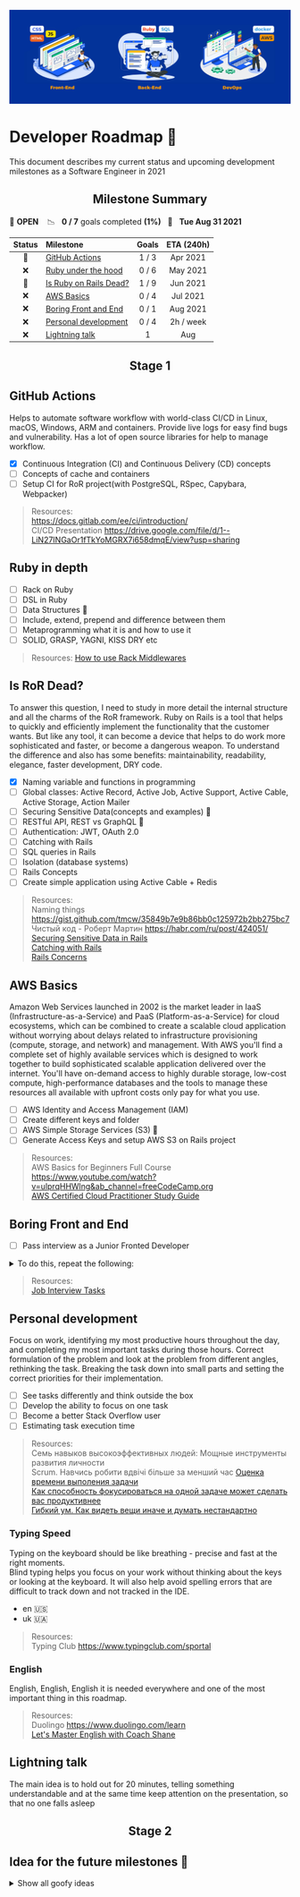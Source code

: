 <p align="center">
  <img src="header_image.jpg">
</p>

# Developer Roadmap 🧗

This document describes my current status and upcoming development milestones as a Software Engineer in 2021

<h2 align="center"><strong>Milestone Summary</strong></h2>

🚀 **OPEN** &nbsp;&nbsp; 📉 &nbsp;&nbsp;**0 / 7** goals completed **(1%)** &nbsp;&nbsp;📅 &nbsp;&nbsp;**Tue Aug 31 2021**

| Status | Milestone                                     | Goals |   ETA (240h)   |
| :----: | :-------------------------------------------- | :---: | :------------: |
|   🚧   | [GitHub Actions](#github-actions)             | 1 / 3 |   Apr 2021     |
|   ❌   | [Ruby under the hood](#ruby-in-depth)         | 0 / 6 |   May 2021     |
|   🚧   | [Is Ruby on Rails Dead?](#is-ror-dead)        | 1 / 9 |   Jun 2021     |
|   ❌   | [AWS Basics](#aws-basics)                     | 0 / 4 |   Jul 2021     |
|   ❌   | [Boring Front and End](#boring-front-and-end) | 0 / 1 |   Aug 2021     |
|   ❌   | [Personal development](#personal-development) | 0 / 4 |   2h / week    |
|   ❌   | [Lightning talk](#lightning_talk)             |   1   |      Aug       |

<h2 align="center"><strong>Stage 1</strong></h2>

## GitHub Actions

Helps to automate software workflow with world-class CI/CD in Linux, macOS, Windows, ARM and containers.
Provide live logs for easy find bugs and vulnerability. Has a lot of open source libraries for help to manage workflow.

- [x] Continuous Integration (CI) and Continuous Delivery (CD) concepts
- [ ] Concepts of cache and containers
- [ ] Setup CI for RoR project(with PostgreSQL, RSpec, Capybara, Webpacker)

> Resources:  
> <https://docs.gitlab.com/ee/ci/introduction/>  
> CI/CD Presentation <https://drive.google.com/file/d/1--LiN27INGaOr1fTkYoMGRX7i658dmqE/view?usp=sharing>

## Ruby in depth

- [ ] Rack on Ruby
- [ ] DSL in Ruby
- [ ] Data Structures 💖
- [ ] Include, extend, prepend and difference between them
- [ ] Metaprogramming what it is and how to use it
- [ ] SOLID, GRASP, YAGNI, KISS DRY etc

> Resources:
> [How to use Rack Middlewares](https://guides.rubyonrails.org/rails_on_rack.html)

## Is RoR Dead?

To answer this question, I need to study in more detail the internal structure and all the charms of the RoR framework. Ruby on Rails is a tool that helps to quickly and efficiently implement the functionality that the customer wants. But like any tool, it can become a device that helps to do work more sophisticated and faster, or become a dangerous weapon. To understand the difference and also has some benefits: maintainability, readability, elegance, faster development, DRY code.

- [x] Naming variable and functions in programming
- [ ] Global classes: Active Record, Active Job, Active Support, Active Cable, Active Storage, Action Mailer
- [ ] Securing Sensitive Data(concepts and examples) 💖
- [ ] RESTful API, REST vs GraphQL 💖
- [ ] Authentication: JWT, OAuth 2.0
- [ ] Catching with Rails
- [ ] SQL queries in Rails
- [ ] Isolation (database systems)
- [ ] Rails Concepts
- [ ] Create simple application using Active Cable + Redis

> Resources:  
> Naming things <https://gist.github.com/tmcw/35849b7e9b86bb0c125972b2bb275bc7>  
> Чиcтый код - Роберт Мартин <https://habr.com/ru/post/424051/>  
> [Securing Sensitive Data in Rails](https://ankane.org/sensitive-data-rails)  
> [Catching with Rails](http://rusrails.ru/caching-with-rails-an-overview)  
> [Rails Concerns](https://blog.appsignal.com/2020/09/16/rails-concers-to-concern-or-not-to-concern.html)

## AWS Basics

Amazon Web Services launched in 2002 is the market leader in IaaS (Infrastructure-as-a-Service) and PaaS (Platform-as-a-Service) for cloud ecosystems, which can be combined to create a scalable cloud application without worrying about delays related to infrastructure provisioning (compute, storage, and network) and management.
With AWS you'll find a complete set of highly available services which is designed to work together to build sophisticated scalable application delivered over the internet.
You'll have on-demand access to highly durable storage, low-cost compute, high-performance databases and the tools to manage these resources all available with upfront costs only pay for what you use.

- [ ] AWS Identity and Access Management (IAM)
- [ ] Create different keys and folder
- [ ] AWS Simple Storage Services (S3) 💖
- [ ] Generate Access Keys and setup AWS S3 on Rails project

> Resources:  
> AWS Basics for Beginners Full Course <https://www.youtube.com/watch?v=ulprqHHWlng&ab_channel=freeCodeCamp.org>  
> [AWS Certified Cloud Practitioner Study Guide](https://www.ebooks.com/en-ua/book/209700948/aws-certified-cloud-practitioner-study-guide/ben-piper/)

## Boring Front and End

- [ ] Pass interview as a Junior Fronted Developer

<details>
<summary>To do this, repeat the following:</summary>
<br>

- WebSocket, HTTP, HTTPs, ftp, ssh
- Currying and Composition
- Promises, Async/Await, XMLHttpRequest, Yeld Function
- Closures(local, global, block) and Scopes
- Rest operator, Spread operator
- React lifecycle methods
- Error objects in JS
- 3 different types of inheritance
- bind, apply, call
- CORS

</details>

> Resources:  
> [Job Interview Tasks](https://github.com/Synkevych/job_interview_tasks)

## Personal development

Focus on work, identifying my most productive hours throughout the day, and completing my most important tasks during those hours. Correct formulation of the problem and look at the problem from different angles, rethinking the task. Breaking the task down into small parts and setting the correct priorities for their implementation.

- [ ] See tasks differently and think outside the box
- [ ] Develop the ability to focus on one task
- [ ] Become a better Stack Overflow user
- [ ] Estimating task execution time

> Resources:  
> Семь навыков высокоэффективных людей: Мощные инструменты развития личности  
> Scrum. Навчись робити вдвічі більше за менший час
> [Оценка времени выполения задачи](https://habr.com/ru/post/52472/)  
> [Как способность фокусироваться на одной задаче может сделать вас продуктивнее](https://hype.tech/@id1728/kak-sposobnost-fokusirovatsya-na-odnoy-zadache-mozhet-sdelat-vas-produktivnee-8xk9i1zx)  
> [Гибкий ум. Как видеть вещи иначе и думать нестандартно](https://www.yakaboo.ua/gibkij-um-kak-videt-veschi-inache-i-dumat-nestandartno.html)

### Typing Speed

Typing on the keyboard should be like breathing - precise and fast at the right moments.  
Blind typing helps you focus on your work without thinking about the keys or looking at the keyboard. It will also help avoid spelling errors that are difficult to track down and not tracked in the IDE.

- en 🇺🇸
- uk 🇺🇦

> Resources:  
> Typing Club <https://www.typingclub.com/sportal>

### English

English, English, English it is needed everywhere and one of the most important thing in this roadmap.

> Resources:  
> Duolingo <https://www.duolingo.com/learn>  
> [Let's Master English with Coach Shane](.)

## Lightning talk

The main idea is to hold out for 20 minutes, telling something understandable and at the same time keep attention on the presentation, so that no one falls asleep

<h2 align="center"><strong>Stage 2</strong></h2>

## Idea for the future milestones 🌱

<details>
<summary>Show all goofy ideas</summary>
<br>

## Back-end 👨‍💻

- Web Serves: Nginx, Apache 💖
- Docker and containerization strategy
- Message Brokers: RabbitMQ, Apache Kafka
- Search Engines: ElasticSearch, Solr, Sphinx
- GOF Design Patterns, Architectural Patterns, Different Testing techniques 💖

## DevOps 🧑‍🔧

- OSI Model. TCP/IP/UDP Common ports 💖
- Knowledge about different file systems 💖
- Setting up a Reverse Proxy (Ngnix, ...)
- Setting up caching Server (Squid, Nginx, ...)
- Setting up a load balancer (HAProxy, Nginx, ...)
- Setting up a firewall
- TLS, STARTTLS, SSL, HTTPS, SCP, SSH, SFTP
- Postmortem analysis when something bad happens

## Golang

Created by Google in 2009 Go programming language do what Google does: performant web applications at scale.
Go is the most powerful, performant, and scalable programming language today for creating web application, web API's, microservices and other distributed services.

> Resources:  
> Udemy course: <https://www.udemy.com/course/go-programming-language/>
> Golang web dev <https://github.com/GoesToEleven/golang-web-dev>

</details>
